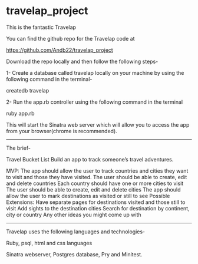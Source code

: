 # travelap_project

This is the fantastic Travelap

You can find the github repo for the Travelap code at

https://github.com/Andb22/travelap_project

Download the repo locally and then follow the following steps-

1- Create a database called travelap locally on your machine by using the following command in the terminal-

createdb travelap

2- Run the app.rb controller using the following command in the terminal

 ruby app.rb

 This will start the Sinatra web server which will allow you to access the app from your browser(chrome is recommended).


-----------------------------------------
The brief-

Travel Bucket List
Build an app to track someone’s travel adventures.

MVP:
The app should allow the user to track countries and cities they want to visit and those they have visited.
The user should be able to create, edit and delete countries
Each country should have one or more cities to visit
The user should be able to create, edit and delete cities
The app should allow the user to mark destinations as visited or still to see
Possible Extensions:
Have separate pages for destinations visited and those still to visit
Add sights to the destination cities
Search for destination by continent, city or country
Any other ideas you might come up with

-----------------------------------------

Travelap uses the following languages and technologies-

Ruby, psql, html and css languages

Sinatra webserver, Postgres database, Pry and Minitest.
